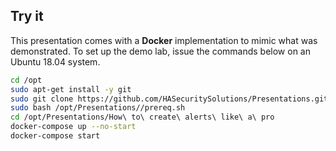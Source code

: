 ## Try it

This presentation comes with a **Docker** implementation to mimic what was demonstrated. To set up the demo lab, issue the commands below on an Ubuntu 18.04 system.

```bash
cd /opt
sudo apt-get install -y git
sudo git clone https://github.com/HASecuritySolutions/Presentations.git
sudo bash /opt/Presentations//prereq.sh
cd /opt/Presentations/How\ to\ create\ alerts\ like\ a\ pro
docker-compose up --no-start
docker-compose start
```
